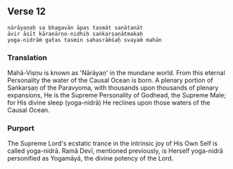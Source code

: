## Verse 12

    nārāyaṇaḥ sa bhagavān āpas tasmāt sanātanāt
    āvir āsīt kāraṇārṇo-nidhiḥ saṅkarṣaṇātmakaḥ
    yoga-nidrāṁ gatas tasmin sahasrāṁśaḥ svayaṁ mahān

### Translation

Mahā-Viṣṇu is known as 'Nārāyaṇ' in the mundane world. From this eternal Personality the water of the Causal Ocean is born. A plenary portion of Saṅkarṣaṇ of the Paravyoma, with thousands upon thousands of plenary expansions, He is the Supreme Personality of Godhead, the Supreme Male; for His divine sleep (yoga-nidrā) He reclines upon those waters of the Causal Ocean.

### Purport

The Supreme Lord's ecstatic trance in the intrinsic joy of His Own Self is called yoga-nidrā. Ramā Devī, mentioned previously, is Herself yoga-nidrā personified as Yogamāyā, the divine potency of the Lord.
